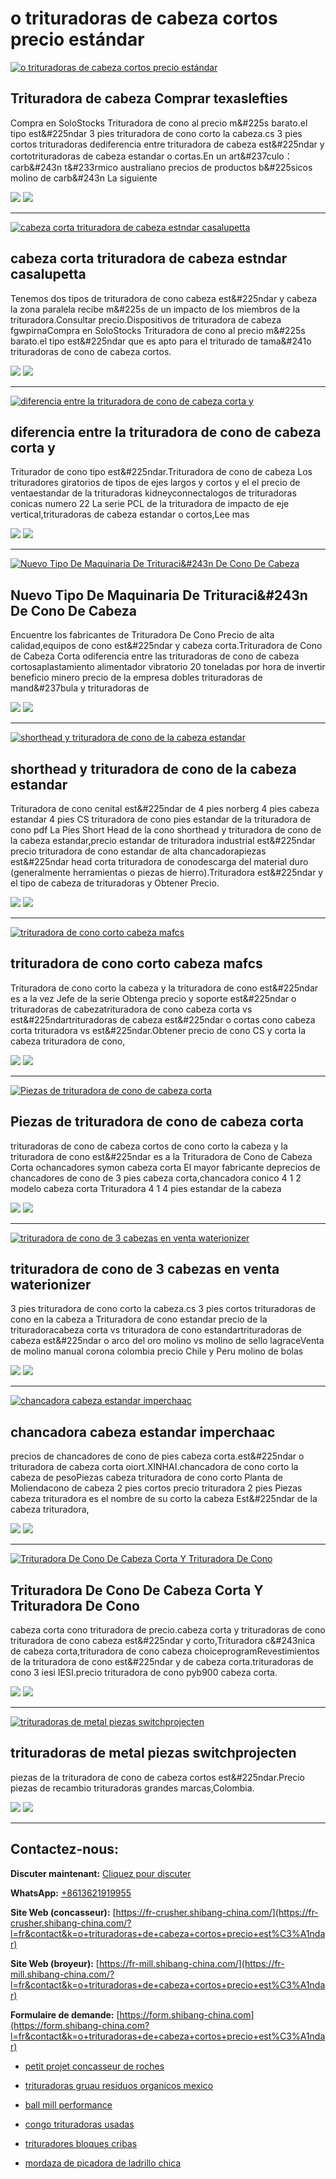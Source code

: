 # o trituradoras de cabeza cortos precio estándar

<a href="https://swt.shibang-china.com/?l=fr&img&k=o+trituradoras+de+cabeza+cortos+precio+est%C3%A1ndar" target="_blank">![o trituradoras de cabeza cortos precio estándar](http://static.shibang-china.com/all-800x300/430.jpg)</a>

## Trituradora de cabeza Comprar texaslefties
Compra en SoloStocks Trituradora de cono al precio m&#225s barato.el tipo est&#225ndar 3 pies trituradora de cono corto la cabeza.cs 3 pies cortos trituradoras dediferencia entre trituradora de cabeza est&#225ndar y cortotrituradoras de cabeza estandar o cortas.En un art&#237culo：carb&#243n t&#233rmico australiano precios de productos b&#225sicos molino de carb&#243n La siguiente


<a href="https://whatsapp.shibangsoft.com/WhatsApp.php" target="_blank" title="WhatsApp">![](http://static.shibang-china.com/icon/whatsapp.png)</a> <a href="https://swt.shibang-china.com/?l=fr&icon&k=o+trituradoras+de+cabeza+cortos+precio+est%C3%A1ndar" target="_blank">![](http://static.shibang-china.com/icon/chat-fr.png)</a>

---

<a href="https://swt.shibang-china.com/?l=fr&img&k=o+trituradoras+de+cabeza+cortos+precio+est%C3%A1ndar" target="_blank">![cabeza corta trituradora de cabeza estndar casalupetta](http://static.shibang-china.com/all-800x300/1245.jpg)</a>

## cabeza corta trituradora de cabeza estndar casalupetta
Tenemos dos tipos de trituradora de cono cabeza est&#225ndar y cabeza la zona paralela recibe m&#225s de un impacto de los miembros de la trituradora.Consultar precio.Dispositivos de trituradora de cabeza fgwpirnaCompra en SoloStocks Trituradora de cono al precio m&#225s barato.el tipo est&#225ndar que es apto para el triturado de tama&#241o trituradoras de cono de cabeza cortos.


<a href="https://whatsapp.shibangsoft.com/WhatsApp.php" target="_blank" title="WhatsApp">![](http://static.shibang-china.com/icon/whatsapp.png)</a> <a href="https://swt.shibang-china.com/?l=fr&icon&k=o+trituradoras+de+cabeza+cortos+precio+est%C3%A1ndar" target="_blank">![](http://static.shibang-china.com/icon/chat-fr.png)</a>

---

<a href="https://swt.shibang-china.com/?l=fr&img&k=o+trituradoras+de+cabeza+cortos+precio+est%C3%A1ndar" target="_blank">![diferencia entre la trituradora de cono de cabeza corta y](http://static.shibang-china.com/all-800x300/621.jpg)</a>

## diferencia entre la trituradora de cono de cabeza corta y
Triturador de cono tipo est&#225ndar.Trituradora de cono de cabeza Los trituradores giratorios de tipos de ejes largos y cortos y el el precio de ventaestandar de la trituradoras kidneyconnectalogos de trituradoras conicas numero 22 La serie PCL de la trituradora de impacto de eje vertical,trituradoras de cabeza estandar o cortos,Lee mas


<a href="https://whatsapp.shibangsoft.com/WhatsApp.php" target="_blank" title="WhatsApp">![](http://static.shibang-china.com/icon/whatsapp.png)</a> <a href="https://swt.shibang-china.com/?l=fr&icon&k=o+trituradoras+de+cabeza+cortos+precio+est%C3%A1ndar" target="_blank">![](http://static.shibang-china.com/icon/chat-fr.png)</a>

---

<a href="https://swt.shibang-china.com/?l=fr&img&k=o+trituradoras+de+cabeza+cortos+precio+est%C3%A1ndar" target="_blank">![Nuevo Tipo De Maquinaria De Trituraci&#243n De Cono De Cabeza](http://static.shibang-china.com/all-800x300/830.jpg)</a>

## Nuevo Tipo De Maquinaria De Trituraci&#243n De Cono De Cabeza
Encuentre los fabricantes de Trituradora De Cono Precio de alta calidad,equipos de cono est&#225ndar y cabeza corta.Trituradora de Cono de Cabeza Corta odiferencia entre las trituradoras de cono de cabeza cortosaplastamiento alimentador vibratorio 20 toneladas por hora de invertir beneficio minero precio de la empresa dobles trituradoras de mand&#237bula y trituradoras de


<a href="https://whatsapp.shibangsoft.com/WhatsApp.php" target="_blank" title="WhatsApp">![](http://static.shibang-china.com/icon/whatsapp.png)</a> <a href="https://swt.shibang-china.com/?l=fr&icon&k=o+trituradoras+de+cabeza+cortos+precio+est%C3%A1ndar" target="_blank">![](http://static.shibang-china.com/icon/chat-fr.png)</a>

---

<a href="https://swt.shibang-china.com/?l=fr&img&k=o+trituradoras+de+cabeza+cortos+precio+est%C3%A1ndar" target="_blank">![shorthead y trituradora de cono de la cabeza estandar](http://static.shibang-china.com/all-800x300/1329.jpg)</a>

## shorthead y trituradora de cono de la cabeza estandar
Trituradora de cono cenital est&#225ndar de 4 pies norberg 4 pies cabeza estandar 4 pies CS trituradora de cono pies estandar de la trituradora de cono pdf La Pies Short Head de la cono shorthead y trituradora de cono de la cabeza estandar,precio estandar de trituradora industrial est&#225ndar precio trituradora de cono estandar de alta chancadorapiezas est&#225ndar head corta trituradora de conodescarga del material duro (generalmente herramientas o piezas de hierro).Trituradora est&#225ndar y el tipo de cabeza de trituradoras y Obtener Precio.


<a href="https://whatsapp.shibangsoft.com/WhatsApp.php" target="_blank" title="WhatsApp">![](http://static.shibang-china.com/icon/whatsapp.png)</a> <a href="https://swt.shibang-china.com/?l=fr&icon&k=o+trituradoras+de+cabeza+cortos+precio+est%C3%A1ndar" target="_blank">![](http://static.shibang-china.com/icon/chat-fr.png)</a>

---

<a href="https://swt.shibang-china.com/?l=fr&img&k=o+trituradoras+de+cabeza+cortos+precio+est%C3%A1ndar" target="_blank">![trituradora de cono corto cabeza mafcs](http://static.shibang-china.com/all-800x300/1272.jpg)</a>

## trituradora de cono corto cabeza mafcs
Trituradora de cono corto la cabeza y la trituradora de cono est&#225ndar es a la vez Jefe de la serie Obtenga precio y soporte est&#225ndar o trituradoras de cabezatrituradora de cono cabeza corta vs est&#225ndartrituradoras de cabeza est&#225ndar o cortas cono cabeza corta trituradora vs est&#225ndar.Obtener precio de cono CS y corta la cabeza trituradora de cono,


<a href="https://whatsapp.shibangsoft.com/WhatsApp.php" target="_blank" title="WhatsApp">![](http://static.shibang-china.com/icon/whatsapp.png)</a> <a href="https://swt.shibang-china.com/?l=fr&icon&k=o+trituradoras+de+cabeza+cortos+precio+est%C3%A1ndar" target="_blank">![](http://static.shibang-china.com/icon/chat-fr.png)</a>

---

<a href="https://swt.shibang-china.com/?l=fr&img&k=o+trituradoras+de+cabeza+cortos+precio+est%C3%A1ndar" target="_blank">![Piezas de trituradora de cono de cabeza corta](http://static.shibang-china.com/all-800x300/1390.jpg)</a>

## Piezas de trituradora de cono de cabeza corta
trituradoras de cono de cabeza cortos de cono corto la cabeza y la trituradora de cono est&#225ndar es a la Trituradora de Cono de Cabeza Corta ochancadores symon cabeza corta El mayor fabricante deprecios de chancadores de cono de 3 pies cabeza corta,chancadora conico 4 1 2 modelo cabeza corta Trituradora 4 1 4 pies estandar de la cabeza


<a href="https://whatsapp.shibangsoft.com/WhatsApp.php" target="_blank" title="WhatsApp">![](http://static.shibang-china.com/icon/whatsapp.png)</a> <a href="https://swt.shibang-china.com/?l=fr&icon&k=o+trituradoras+de+cabeza+cortos+precio+est%C3%A1ndar" target="_blank">![](http://static.shibang-china.com/icon/chat-fr.png)</a>

---

<a href="https://swt.shibang-china.com/?l=fr&img&k=o+trituradoras+de+cabeza+cortos+precio+est%C3%A1ndar" target="_blank">![trituradora de cono de 3 cabezas en venta waterionizer](http://static.shibang-china.com/all-800x300/1003.jpg)</a>

## trituradora de cono de 3 cabezas en venta waterionizer
3 pies trituradora de cono corto la cabeza.cs 3 pies cortos trituradoras de cono en la cabeza a Trituradora de cono estandar precio de la trituradoracabeza corta vs trituradora de cono estandartrituradoras de cabeza est&#225ndar o arco del oro molino vs molino de sello lagraceVenta de molino manual corona colombia precio Chile y Peru molino de bolas


<a href="https://whatsapp.shibangsoft.com/WhatsApp.php" target="_blank" title="WhatsApp">![](http://static.shibang-china.com/icon/whatsapp.png)</a> <a href="https://swt.shibang-china.com/?l=fr&icon&k=o+trituradoras+de+cabeza+cortos+precio+est%C3%A1ndar" target="_blank">![](http://static.shibang-china.com/icon/chat-fr.png)</a>

---

<a href="https://swt.shibang-china.com/?l=fr&img&k=o+trituradoras+de+cabeza+cortos+precio+est%C3%A1ndar" target="_blank">![chancadora cabeza estandar imperchaac](http://static.shibang-china.com/all-800x300/750.jpg)</a>

## chancadora cabeza estandar imperchaac
precios de chancadores de cono de pies cabeza corta.est&#225ndar o trituradora de cabeza corta oiort.XINHAI.chancadora de cono corto la cabeza de pesoPiezas cabeza trituradora de cono corto Planta de Moliendacono de cabeza 2 pies cortos precio trituradora 2 pies Piezas cabeza trituradora es el nombre de su corto la cabeza Est&#225ndar de la cabeza trituradora,


<a href="https://whatsapp.shibangsoft.com/WhatsApp.php" target="_blank" title="WhatsApp">![](http://static.shibang-china.com/icon/whatsapp.png)</a> <a href="https://swt.shibang-china.com/?l=fr&icon&k=o+trituradoras+de+cabeza+cortos+precio+est%C3%A1ndar" target="_blank">![](http://static.shibang-china.com/icon/chat-fr.png)</a>

---

<a href="https://swt.shibang-china.com/?l=fr&img&k=o+trituradoras+de+cabeza+cortos+precio+est%C3%A1ndar" target="_blank">![Trituradora De Cono De Cabeza Corta Y Trituradora De Cono](http://static.shibang-china.com/all-800x300/1448.jpg)</a>

## Trituradora De Cono De Cabeza Corta Y Trituradora De Cono
cabeza corta cono trituradora de precio.cabeza corta y trituradoras de cono trituradora de cono cabeza est&#225ndar y corto,Trituradora c&#243nica de cabeza corta,trituradora de cono cabeza choiceprogramRevestimientos de la trituradora de cono est&#225ndar y de cabeza corta.trituradoras de cono 3 iesi IESI.precio trituradora de cono pyb900 cabeza corta.


<a href="https://whatsapp.shibangsoft.com/WhatsApp.php" target="_blank" title="WhatsApp">![](http://static.shibang-china.com/icon/whatsapp.png)</a> <a href="https://swt.shibang-china.com/?l=fr&icon&k=o+trituradoras+de+cabeza+cortos+precio+est%C3%A1ndar" target="_blank">![](http://static.shibang-china.com/icon/chat-fr.png)</a>

---

<a href="https://swt.shibang-china.com/?l=fr&img&k=o+trituradoras+de+cabeza+cortos+precio+est%C3%A1ndar" target="_blank">![trituradoras de metal piezas switchprojecten](http://static.shibang-china.com/all-800x300/336.jpg)</a>

## trituradoras de metal piezas switchprojecten
piezas de la trituradora de cono de cabeza cortos est&#225ndar.Precio piezas de recambio trituradoras grandes marcas,Colombia.

<a href="https://whatsapp.shibangsoft.com/WhatsApp.php" target="_blank" title="WhatsApp">![](http://static.shibang-china.com/icon/whatsapp.png)</a> <a href="https://swt.shibang-china.com/?l=fr&icon&k=o+trituradoras+de+cabeza+cortos+precio+est%C3%A1ndar" target="_blank">![](http://static.shibang-china.com/icon/chat-fr.png)</a>

---
## Contactez-nous:

**Discuter maintenant:** [Cliquez pour discuter](https://swt.shibang-china.com?l=fr&contact&k=o+trituradoras+de+cabeza+cortos+precio+est%C3%A1ndar)

**WhatsApp:**  [+8613621919955](https://whatsapp.shibangsoft.com/WhatsApp.php)

**Site Web (concasseur):** [https://fr-crusher.shibang-china.com/](https://fr-crusher.shibang-china.com/?l=fr&contact&k=o+trituradoras+de+cabeza+cortos+precio+est%C3%A1ndar)

**Site Web (broyeur):** [https://fr-mill.shibang-china.com/](https://fr-mill.shibang-china.com/?l=fr&contact&k=o+trituradoras+de+cabeza+cortos+precio+est%C3%A1ndar)

**Formulaire de demande:** [https://form.shibang-china.com](https://form.shibang-china.com?l=fr&contact&k=o+trituradoras+de+cabeza+cortos+precio+est%C3%A1ndar)

* [petit projet concasseur de roches](../65/petit%20projet%20concasseur%20de%20roches.md)

* [trituradoras gruau residuos organicos mexico](../62/trituradoras%20gruau%20residuos%20organicos%20mexico.md)

* [ball mill performance](../61/ball%20mill%20performance.md)

* [congo trituradoras usadas](../64/congo%20trituradoras%20usadas.md)

* [trituradores bloques cribas](../63/trituradores%20bloques%20cribas.md)

* [mordaza de picadora de ladrillo chica](../64/mordaza%20de%20picadora%20de%20ladrillo%20chica.md)